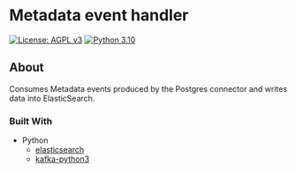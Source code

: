 # Metadata event handler

[![License: AGPL v3](https://img.shields.io/badge/License-AGPL_v3-blue.svg?style=for-the-badge)](https://www.gnu.org/licenses/agpl-3.0)
[![Python 3.10](https://img.shields.io/badge/python-3.10-green?style=for-the-badge)](https://www.python.org/)

## About
Consumes Metadata events produced by the Postgres connector and writes data into ElasticSearch.

### Built With
- Python
    - [elasticsearch](https://pypi.org/project/elasticsearch/)
    - [kafka-python3](https://pypi.org/project/kafka-python3/)
